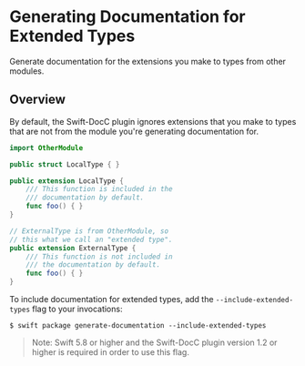 # Generating Documentation for Extended Types

Generate documentation for the extensions you make to types from other modules.

## Overview

By default, the Swift-DocC plugin ignores extensions that you make to types that are not from the module you're generating documentation for.

```swift
import OtherModule

public struct LocalType { }

public extension LocalType {
    /// This function is included in the
    /// documentation by default.
    func foo() { }
}

// ExternalType is from OtherModule, so
// this what we call an "extended type".
public extension ExternalType {
    /// This function is not included in
    /// the documentation by default.
    func foo() { }
}
```

To include documentation for extended types, add the `--include-extended-types` flag to your invocations:

    $ swift package generate-documentation --include-extended-types

> Note: Swift 5.8 or higher and the Swift-DocC plugin version 1.2 or higher is required in order to use this flag.

<!-- Copyright (c) 2023 Apple Inc and the Swift Project authors. All Rights Reserved. -->
